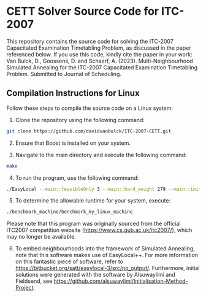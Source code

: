 # CETT Solver Source Code for ITC-2007

This repository contains the source code for solving the ITC-2007 Capacitated Examination Timetabling Problem, as discussed in the paper referenced below. If you use this code, kindly cite the paper in your work:
Van Bulck, D., Goossens, D. and Schaerf, A. (2023). Multi-Neighbourhood Simulated Annealing for the ITC-2007 Capacitated Examination Timetabling Problem. Submitted to Journal of Scheduling.

## Compilation Instructions for Linux

Follow these steps to compile the source code on a Linux system:

1. Clone the repository using the following command:
   

```bash
git clone https://github.com/davidvanbulck/ITC-2007-CETT.git
```


2. Ensure that Boost is installed on your system.

3. Navigate to the main directory and execute the following command:

```bash
make
```


4. To run the program, use the following command:

```bash
./EasyLocal --main::feasibleOnly 3 --main::hard_weight 279 --main::init_method OBSI --main::room_bias_move 0.17 --main::room_bias_kick 0.04 --main::kick_rate 0.43 --main::swap_bias 0.93 --main::kempe_rate 0.03 --main::shake_rate 0.09 --main::beam_rate 0.01 --main::beamdepth 7 --main::beamwidth 2 --main::component_rate 0.03 --SSA::start_temperature 749 --SSA::expected_min_temperature 0.72 --SSA::cooling_rate 0.97 --SSA::neighbors_accepted_ratio 0.2 --main::kempeRoomMode 0 --main::method SSA --main::instance ./examtt-instances/Instances/set1.exam --main::seed 1000 --main::output_file my_outputfile.sol
```


5. To determine the allowable runtime for your system, execute:
```bash
./benchmark_machine/benchmark_my_linux_machine
```
Please note that this program was originally sourced from the official ITC2007 competition website (https://www.cs.qub.ac.uk/itc2007/), which may no longer be available.

6. To embed neighbourhoods into the framework of Simulated Annealing, note that this software makes use of EasyLocal++. For more information on this fantastic piece of software, refer to https://bitbucket.org/satt/easylocal-3/src/no_output/. Furthermore, initial solutions were generated with the software by Alsuwaylimi and Fieldsend, see https://github.com/alsuwaylimi/Initialisation-Method-Project.
